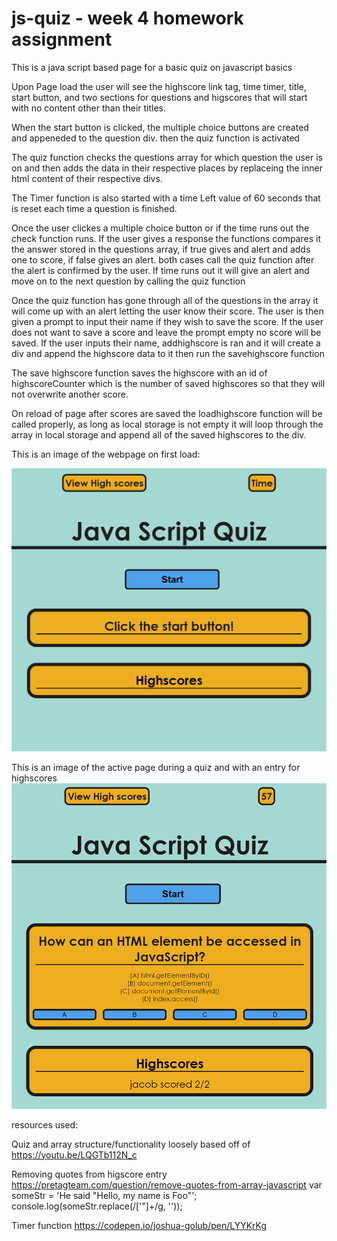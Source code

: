 # js-quiz - week 4 homework assignment
This is a java script based page for a basic quiz on javascript basics

Upon Page load the user will see the highscore link tag, time timer, title, start button, and two sections for questions and higscores that will start with no content other than their titles.

When the start button is clicked, the multiple choice buttons are created and appeneded to the question div. then the quiz function is activated

The quiz function checks the questions array for which question the user is on and then adds the data in their respective places by replaceing the inner html content of their respective divs.

The Timer function is also started with a time Left value of 60 seconds that is reset each time a question is finished. 

Once the user clickes a multiple choice button or if the time runs out the check function runs.
If the user gives a response the functions compares it the answer stored in the questions array, if true gives and alert and adds one to score, if false gives an alert. both cases call the quiz function after the alert is confirmed by the user.
If time runs out it will give an alert and move on to the next question by calling the quiz function

Once the quiz function has gone through all of the questions in the array it will come up with an alert letting the user know their score.
The user is then given a prompt to input their name if they wish to save the score.
If the user does not want to save a score and leave the prompt empty no score will be saved.
If the user inputs their name, addhighscore is ran and it will create a div and append the highscore data to it then run the savehighscore function

The save highscore function saves the highscore with an id of highscoreCounter which is the number of saved highscores so that they will not overwrite another score.

On reload of page after scores are saved the loadhighscore function will be called properly, as long as local storage is not empty it will loop through the array in local storage and append all of the  saved highscores to the div.

This is an image of the webpage on first load:


![first-load](./assets/images/first-load.png)

This is an image of the active page during a quiz and with an entry for highscores
![active-page](./assets/images/active-page.png)


resources used:

Quiz and array structure/functionality loosely based off of
https://youtu.be/LQGTb112N_c

Removing quotes from higscore entry
https://pretagteam.com/question/remove-quotes-from-array-javascript
  var someStr = 'He said "Hello, my name is Foo"';
  console.log(someStr.replace(/['"]+/g, ''));
  
Timer function
https://codepen.io/joshua-golub/pen/LYYKrKg
